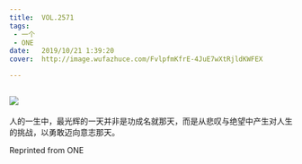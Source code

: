 ```yaml
---
title:	VOL.2571
tags:
 - 一个
 - ONE
date:	2019/10/21 1:39:20
cover:	http://image.wufazhuce.com/FvlpfmKfrE-4JuE7wXtRjldKWFEX

---
```

![](http://image.wufazhuce.com/FvlpfmKfrE-4JuE7wXtRjldKWFEX)
---

人的一生中，最光辉的一天并非是功成名就那天，而是从悲叹与绝望中产生对人生的挑战，以勇敢迈向意志那天。
 
Reprinted from ONE
